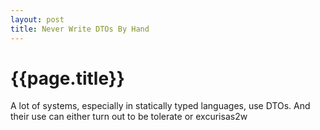 ```yaml
---
layout: post
title: Never Write DTOs By Hand
---
```


{{page.title}}
==============

A lot of systems, especially in statically typed languages, use DTOs. And their use can either turn out to be tolerate or excurisas2w


